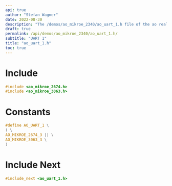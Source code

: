 ```yaml
---
api: true
author: "Stefan Wagner"
date: 2022-08-30
description: "The /demos/ao_mikroe_2340/ao_uart_1.h file of the ao real-time operating system."
draft: true
permalink: /api/demos/ao_mikroe_2340/ao_uart_1.h/
subtitle: "UART 1"
title: "ao_uart_1.h"
toc: true
---
```


# Include

```c
#include <ao_mikroe_2674.h>
#include <ao_mikroe_3063.h>
```

# Constants

```c
#define AO_UART_1 \
( \
AO_MIKROE_2674_3 || \
AO_MIKROE_3063_3 \
)
```

# Include Next

```c
#include_next <ao_uart_1.h>
```

